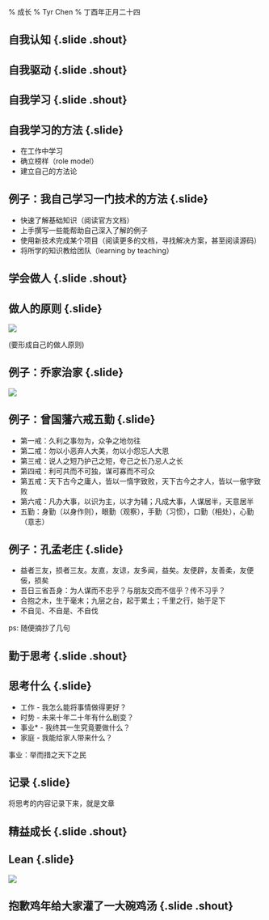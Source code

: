 % 成长
% Tyr Chen
% 丁酉年正月二十四

## 自我认知 {.slide .shout}

## 自我驱动 {.slide .shout}

## 自我学习 {.slide .shout}

## 自我学习的方法 {.slide}

* 在工作中学习
* 确立榜样（role model）
* 建立自己的方法论

## 例子：我自己学习一门技术的方法 {.slide}

* 快速了解基础知识（阅读官方文档）
* 上手撰写一些能帮助自己深入了解的例子
* 使用新技术完成某个项目（阅读更多的文档，寻找解决方案，甚至阅读源码）
* 将所学的知识教给团队（learning by teaching）

## 学会做人 {.slide .shout}

## 做人的原则 {.slide}

![](images/yidefuren.jpeg)

(要形成自己的做人原则)

## 例子：乔家治家 {.slide}

![](images/qiaojia.jpg)

## 例子：曾国藩六戒五勤 {.slide}

* 第一戒：久利之事勿为，众争之地勿往
* 第二戒：勿以小恶弃人大美，勿以小怨忘人大恩
* 第三戒：说人之短乃护己之短，夸己之长乃忌人之长
* 第四戒：利可共而不可独，谋可寡而不可众
* 第五戒：天下古今之庸人，皆以一惰字致败，天下古今之才人，皆以一傲字致败
* 第六戒：凡办大事，以识为主，以才为辅；凡成大事，人谋居半，天意居半
* 五勤：身勤（以身作则），眼勤（观察），手勤（习惯），口勤（相处），心勤（意志）

## 例子：孔孟老庄 {.slide}

* 益者三友，损者三友。友直，友谅，友多闻，益矣。友便辟，友善柔，友便佞，损矣
* 吾日三省吾身：为人谋而不忠乎？与朋友交而不信乎？传不习乎？
* 合抱之木，生于毫末；九层之台，起于累土；千里之行，始于足下
* 不自见、不自是、不自伐

ps: 随便摘抄了几句

## 勤于思考 {.slide .shout}

## 思考什么 {.slide}

* 工作 - 我怎么能将事情做得更好？
* 时势 - 未来十年二十年有什么剧变？
* 事业* - 我终其一生究竟要做什么？
* 家庭 - 我能给家人带来什么？

事业：举而措之天下之民

## 记录 {.slide}

将思考的内容记录下来，就是文章

## 精益成长 {.slide .shout}

## Lean {.slide}

![](images/leanstartup.png)

## 抱歉鸡年给大家灌了一大碗鸡汤 {.slide .shout}
